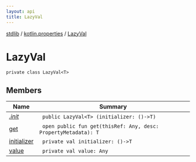 ```yaml
---
layout: api
title: LazyVal
---
```

[stdlib](../../index.html) / [kotlin.properties](../index.html) / [LazyVal](index.html)

# LazyVal

```
private class LazyVal<T> 
```
## Members
| Name | Summary |
|------|---------|
|[*.init*](_init_.html)|&nbsp;&nbsp;`public LazyVal<T> (initializer: ()->T)`<br>|
|[get](get.html)|&nbsp;&nbsp;`open public fun get(thisRef: Any, desc: PropertyMetadata): T`<br>|
|[initializer](initializer.html)|&nbsp;&nbsp;`private val initializer: ()->T`<br>|
|[value](value.html)|&nbsp;&nbsp;`private val value: Any`<br>|
